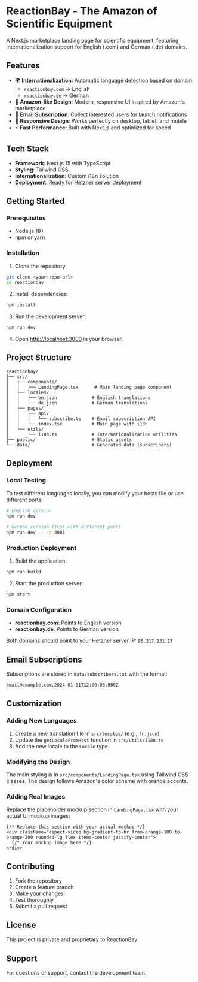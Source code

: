 # ReactionBay - The Amazon of Scientific Equipment

A Next.js marketplace landing page for scientific equipment, featuring internationalization support for English (.com) and German (.de) domains.

## Features

- 🌍 **Internationalization**: Automatic language detection based on domain
  - `reactionbay.com` → English
  - `reactionbay.de` → German
- 🎨 **Amazon-like Design**: Modern, responsive UI inspired by Amazon's marketplace
- 📧 **Email Subscription**: Collect interested users for launch notifications
- 📱 **Responsive Design**: Works perfectly on desktop, tablet, and mobile
- ⚡ **Fast Performance**: Built with Next.js and optimized for speed

## Tech Stack

- **Framework**: Next.js 15 with TypeScript
- **Styling**: Tailwind CSS
- **Internationalization**: Custom i18n solution
- **Deployment**: Ready for Hetzner server deployment

## Getting Started

### Prerequisites

- Node.js 18+ 
- npm or yarn

### Installation

1. Clone the repository:
```bash
git clone <your-repo-url>
cd reactionbay
```

2. Install dependencies:
```bash
npm install
```

3. Run the development server:
```bash
npm run dev
```

4. Open [http://localhost:3000](http://localhost:3000) in your browser.

## Project Structure

```
reactionbay/
├── src/
│   ├── components/
│   │   └── LandingPage.tsx      # Main landing page component
│   ├── locales/
│   │   ├── en.json             # English translations
│   │   └── de.json             # German translations
│   ├── pages/
│   │   ├── api/
│   │   │   └── subscribe.ts    # Email subscription API
│   │   └── index.tsx           # Main page with i18n
│   └── utils/
│       └── i18n.ts             # Internationalization utilities
├── public/                     # Static assets
└── data/                       # Generated data (subscribers)
```

## Deployment

### Local Testing

To test different languages locally, you can modify your hosts file or use different ports:

```bash
# English version
npm run dev

# German version (test with different port)
npm run dev -- -p 3001
```

### Production Deployment

1. Build the application:
```bash
npm run build
```

2. Start the production server:
```bash
npm start
```

### Domain Configuration

- **reactionbay.com**: Points to English version
- **reactionbay.de**: Points to German version

Both domains should point to your Hetzner server IP: `95.217.131.27`

## Email Subscriptions

Subscriptions are stored in `data/subscribers.txt` with the format:
```
email@example.com,2024-01-01T12:00:00.000Z
```

## Customization

### Adding New Languages

1. Create a new translation file in `src/locales/` (e.g., `fr.json`)
2. Update the `getLocaleFromHost` function in `src/utils/i18n.ts`
3. Add the new locale to the `Locale` type

### Modifying the Design

The main styling is in `src/components/LandingPage.tsx` using Tailwind CSS classes. The design follows Amazon's color scheme with orange accents.

### Adding Real Images

Replace the placeholder mockup section in `LandingPage.tsx` with your actual UI mockup images:

```tsx
{/* Replace this section with your actual mockup */}
<div className="aspect-video bg-gradient-to-br from-orange-100 to-orange-200 rounded-lg flex items-center justify-center">
  {/* Your mockup image here */}
</div>
```

## Contributing

1. Fork the repository
2. Create a feature branch
3. Make your changes
4. Test thoroughly
5. Submit a pull request

## License

This project is private and proprietary to ReactionBay.

## Support

For questions or support, contact the development team.
